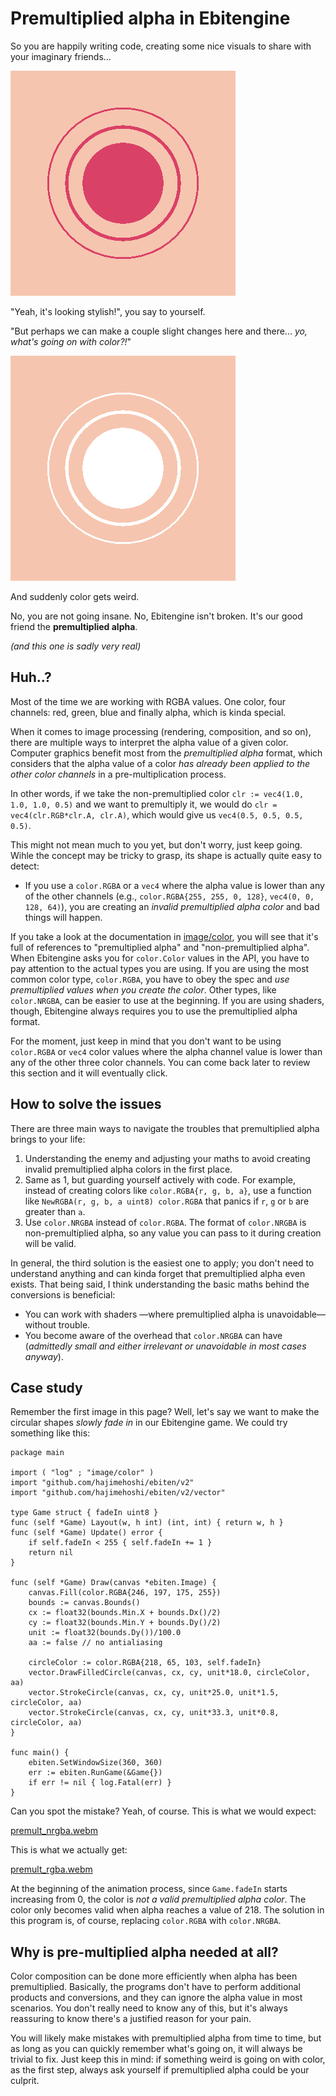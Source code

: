 # Premultiplied alpha in Ebitengine

So you are happily writing code, creating some nice visuals to share with your imaginary friends...

![](https://github.com/tinne26/kage-desk/blob/main/img/premult_opaque.png?raw=true)

"Yeah, it's looking stylish!", you say to yourself.

"But perhaps we can make a couple slight changes here and there... *yo, what's going on with color?!*"

![](https://github.com/tinne26/kage-desk/blob/main/img/premult_transparent.png?raw=true)

And suddenly color gets weird.

No, you are not going insane. No, Ebitengine isn't broken. It's our good friend the **premultiplied alpha**.

*(and this one is sadly very real)*

## Huh..?

Most of the time we are working with RGBA values. One color, four channels: red, green, blue and finally alpha, which is kinda special.

When it comes to image processing (rendering, composition, and so on), there are multiple ways to interpret the alpha value of a given color. Computer graphics benefit most from the *premultiplied alpha* format, which considers that the alpha value of a color *has already been applied to the other color channels* in a pre-multiplication process.

In other words, if we take the non-premultiplied color `clr := vec4(1.0, 1.0, 1.0, 0.5)` and we want to premultiply it, we would do `clr = vec4(clr.RGB*clr.A, clr.A)`, which would give us `vec4(0.5, 0.5, 0.5, 0.5)`.

This might not mean much to you yet, but don't worry, just keep going. Wihle the concept may be tricky to grasp, its shape is actually quite easy to detect:
- If you use a `color.RGBA` or a `vec4` where the alpha value is lower than any of the other channels (e.g., `color.RGBA{255, 255, 0, 128}`, `vec4(0, 0, 128, 64)`), you are creating an *invalid premultiplied alpha color* and bad things will happen.

If you take a look at the documentation in [image/color](https://pkg.go.dev/image/color), you will see that it's full of references to "premultiplied alpha" and "non-premultiplied alpha". When Ebitengine asks you for `color.Color` values in the API, you have to pay attention to the actual types you are using. If you are using the most common color type, `color.RGBA`, you have to obey the spec and *use premultiplied values when you create the color*. Other types, like `color.NRGBA`, can be easier to use at the beginning. If you are using shaders, though, Ebitengine always requires you to use the premultiplied alpha format.

For the moment, just keep in mind that you don't want to be using `color.RGBA` or `vec4` color values where the alpha channel value is lower than any of the other three color channels. You can come back later to review this section and it will eventually click.

## How to solve the issues

There are three main ways to navigate the troubles that premultiplied alpha brings to your life:
1. Understanding the enemy and adjusting your maths to avoid creating invalid premultiplied alpha colors in the first place.
2. Same as 1, but guarding yourself actively with code. For example, instead of creating colors like `color.RGBA{r, g, b, a}`, use a function like `NewRGBA(r, g, b, a uint8) color.RGBA` that panics if `r`, `g` or `b` are greater than `a`.
3. Use `color.NRGBA` instead of `color.RGBA`. The format of `color.NRGBA` is non-premultiplied alpha, so any value you can pass to it during creation will be valid.

In general, the third solution is the easiest one to apply; you don't need to understand anything and can kinda forget that premultiplied alpha even exists. That being said, I think understanding the basic maths behind the conversions is beneficial: 
- You can work with shaders —where premultiplied alpha is unavoidable— without trouble.
- You become aware of the overhead that `color.NRGBA` can have (*admittedly small and either irrelevant or unavoidable in most cases anyway*).

## Case study

Remember the first image in this page? Well, let's say we want to make the circular shapes *slowly fade in* in our Ebitengine game. We could try something like this:

```Golang
package main

import ( "log" ; "image/color" )
import "github.com/hajimehoshi/ebiten/v2"
import "github.com/hajimehoshi/ebiten/v2/vector"

type Game struct { fadeIn uint8 }
func (self *Game) Layout(w, h int) (int, int) { return w, h }
func (self *Game) Update() error {
	if self.fadeIn < 255 { self.fadeIn += 1 }
	return nil
}

func (self *Game) Draw(canvas *ebiten.Image) {
	canvas.Fill(color.RGBA{246, 197, 175, 255})
	bounds := canvas.Bounds()
	cx := float32(bounds.Min.X + bounds.Dx()/2)
	cy := float32(bounds.Min.Y + bounds.Dy()/2)
	unit := float32(bounds.Dy())/100.0
	aa := false // no antialiasing
	
	circleColor := color.RGBA{218, 65, 103, self.fadeIn}
	vector.DrawFilledCircle(canvas, cx, cy, unit*18.0, circleColor, aa)
	vector.StrokeCircle(canvas, cx, cy, unit*25.0, unit*1.5, circleColor, aa)
	vector.StrokeCircle(canvas, cx, cy, unit*33.3, unit*0.8, circleColor, aa)
}

func main() {
	ebiten.SetWindowSize(360, 360)
	err := ebiten.RunGame(&Game{})
	if err != nil { log.Fatal(err) }
}
```

Can you spot the mistake? Yeah, of course. This is what we would expect:

[premult_nrgba.webm](https://github.com/tinne26/kage-desk/assets/95440833/21ed600c-dceb-4d18-a8ae-eb288e5fadb0)

This is what we actually get:

[premult_rgba.webm](https://github.com/tinne26/kage-desk/assets/95440833/14bf81f1-f39b-49ca-813c-50e6722f2cd7)

At the beginning of the animation process, since `Game.fadeIn` starts increasing from 0, the color is *not a valid premultiplied alpha color*. The color only becomes valid when alpha reaches a value of 218. The solution in this program is, of course, replacing `color.RGBA` with `color.NRGBA`.


## Why is pre-multiplied alpha needed at all?

Color composition can be done more efficiently when alpha has been premultiplied. Basically, the programs don't have to perform additional products and conversions, and they can ignore the alpha value in most scenarios. You don't really need to know any of this, but it's always reassuring to know there's a justified reason for your pain.

You will likely make mistakes with premultiplied alpha from time to time, but as long as you can quickly remember what's going on, it will always be trivial to fix. Just keep this in mind: if something weird is going on with color, as the first step, always ask yourself if premultiplied alpha could be your culprit.



